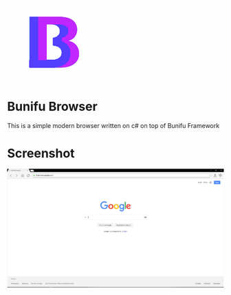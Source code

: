 ![Image description](logo.png)

# Bunifu Browser

This is a simple modern browser written on c# on top of Bunifu Framework

# Screenshot

![Image description](ss.png)